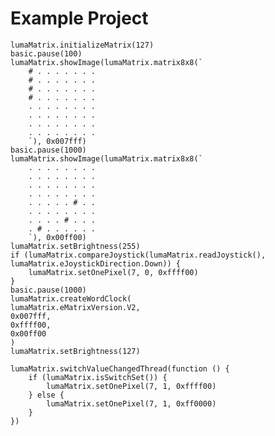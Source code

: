 # Example Project

```blocks
lumaMatrix.initializeMatrix(127)
basic.pause(100)
lumaMatrix.showImage(lumaMatrix.matrix8x8(`
    # . . . . . . .
    # . . . . . . .
    # . . . . . . .
    # . . . . . . .
    . . . . . . . .
    . . . . . . . .
    . . . . . . . .
    . . . . . . . .
    `), 0x007fff)
basic.pause(1000)
lumaMatrix.showImage(lumaMatrix.matrix8x8(`
    . . . . . . . .
    . . . . . . . .
    . . . . . . . .
    . . . . . . . .
    . . . . . # . .
    . . . . . . . .
    . . . . # . . .
    . # . . . . . .
    `), 0x00ff00)
lumaMatrix.setBrightness(255)
if (lumaMatrix.compareJoystick(lumaMatrix.readJoystick(), lumaMatrix.eJoystickDirection.Down)) {
    lumaMatrix.setOnePixel(7, 0, 0xffff00)
}
basic.pause(1000)
lumaMatrix.createWordClock(
lumaMatrix.eMatrixVersion.V2,
0x007fff,
0xffff00,
0x00ff00
)
lumaMatrix.setBrightness(127)
```

```blocks
lumaMatrix.switchValueChangedThread(function () {
    if (lumaMatrix.isSwitchSet()) {
        lumaMatrix.setOnePixel(7, 1, 0xffff00)
    } else {
        lumaMatrix.setOnePixel(7, 1, 0xff0000)
    }
})
```


<script src="https://makecode.com/gh-pages-embed.js"></script><script>makeCodeRender("https://makecode.microbit.org/", "ines-hpmm/Microbit-LED-Matrix");</script>
